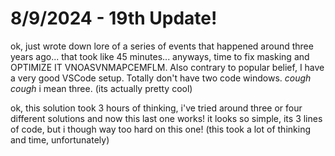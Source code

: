 # 8/9/2024 - 19th Update!

ok, just wrote down lore of a series of events that happened around three years ago... that took like 45 minutes... anyways, time to fix masking and OPTIMIZE IT VNOASVNMAPCEMFLM. Also contrary to popular belief, I have a very good VSCode setup. Totally don't have two code windows. *cough cough* i mean three. (its actually pretty cool)

ok, this solution took 3 hours of thinking, i've tried around three or four different solutions and now this last one works! it looks so simple, its 3 lines of code, but i though way too hard on this one! (this took a lot of thinking and time, unfortunately)